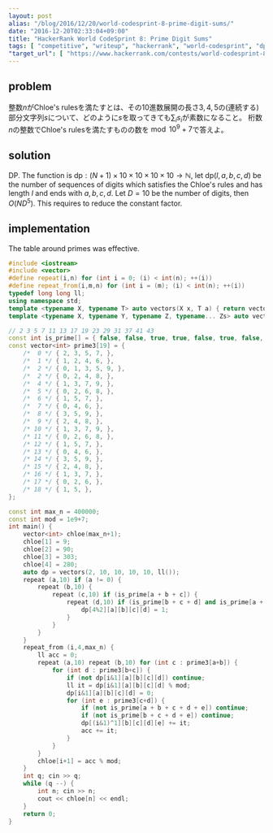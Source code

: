 ```yaml
---
layout: post
alias: "/blog/2016/12/20/world-codesprint-8-prime-digit-sums/"
date: "2016-12-20T02:33:04+09:00"
title: "HackerRank World CodeSprint 8: Prime Digit Sums"
tags: [ "competitive", "writeup", "hackerrank", "world-codesprint", "dp", "optimization" ]
"target_url": [ "https://www.hackerrank.com/contests/world-codesprint-8/challenges/prime-digit-sums" ]
---
```


## problem

整数$n$がChloe's rulesを満たすとは、その$10$進数展開の長さ$3,4,5$の(連続する)部分文字列$s$について、どのように$s$を取ってきても$\sum_i s_i$が素数になること。
桁数$n$の整数でChloe's rulesを満たすものの数を$\bmod 10^9+7$で答えよ。

## solution

DP. The function is $\mathrm{dp}: (N+1) \times 10 \times 10 \times 10 \times 10 \to \mathbb{N}$, let $\mathrm{dp}(l, a, b, c, d)$ be the number of sequences of digits which satisfies the Chloe's rules and has length $l$ and ends with $a, b, c, d$. Let $D = 10$ be the number of digits, then $O(ND^5)$. This requires to reduce the constant factor.

## implementation

The table around primes was effective.

``` c++
#include <iostream>
#include <vector>
#define repeat(i,n) for (int i = 0; (i) < int(n); ++(i))
#define repeat_from(i,m,n) for (int i = (m); (i) < int(n); ++(i))
typedef long long ll;
using namespace std;
template <typename X, typename T> auto vectors(X x, T a) { return vector<T>(x, a); }
template <typename X, typename Y, typename Z, typename... Zs> auto vectors(X x, Y y, Z z, Zs... zs) { auto cont = vectors(y, z, zs...); return vector<decltype(cont)>(x, cont); }

// 2 3 5 7 11 13 17 19 23 29 31 37 41 43
const int is_prime[] = { false, false, true, true, false, true, false, true, false, false, false, true, false, true, false, false, false, true, false, true, false, false, false, true, false, false, false, false, false, true, false, true, false, false, false, false, false, true, false, false, false, true, false, true, false, false };
const vector<int> prime3[19] = {
    /*  0 */ { 2, 3, 5, 7, },
    /*  1 */ { 1, 2, 4, 6, },
    /*  2 */ { 0, 1, 3, 5, 9, },
    /*  2 */ { 0, 2, 4, 8, },
    /*  4 */ { 1, 3, 7, 9, },
    /*  5 */ { 0, 2, 6, 8, },
    /*  6 */ { 1, 5, 7, },
    /*  7 */ { 0, 4, 6, },
    /*  8 */ { 3, 5, 9, },
    /*  9 */ { 2, 4, 8, },
    /* 10 */ { 1, 3, 7, 9, },
    /* 11 */ { 0, 2, 6, 8, },
    /* 12 */ { 1, 5, 7, },
    /* 13 */ { 0, 4, 6, },
    /* 14 */ { 3, 5, 9, },
    /* 15 */ { 2, 4, 8, },
    /* 16 */ { 1, 3, 7, },
    /* 17 */ { 0, 2, 6, },
    /* 18 */ { 1, 5, },
};

const int max_n = 400000;
const int mod = 1e9+7;
int main() {
    vector<int> chloe(max_n+1);
    chloe[1] = 9;
    chloe[2] = 90;
    chloe[3] = 303;
    chloe[4] = 280;
    auto dp = vectors(2, 10, 10, 10, 10, ll());
    repeat (a,10) if (a != 0) {
        repeat (b,10) {
            repeat (c,10) if (is_prime[a + b + c]) {
                repeat (d,10) if (is_prime[b + c + d] and is_prime[a + b + c + d]) {
                    dp[4%2][a][b][c][d] = 1;
                }
            }
        }
    }
    repeat_from (i,4,max_n) {
        ll acc = 0;
        repeat (a,10) repeat (b,10) for (int c : prime3[a+b]) {
            for (int d : prime3[b+c]) {
                if (not dp[i&1][a][b][c][d]) continue;
                ll it = dp[i&1][a][b][c][d] % mod;
                dp[i&1][a][b][c][d] = 0;
                for (int e : prime3[c+d]) {
                    if (not is_prime[a + b + c + d + e]) continue;
                    if (not is_prime[b + c + d + e]) continue;
                    dp[(i&1)^1][b][c][d][e] += it;
                    acc += it;
                }
            }
        }
        chloe[i+1] = acc % mod;
    }
    int q; cin >> q;
    while (q --) {
        int n; cin >> n;
        cout << chloe[n] << endl;
    }
    return 0;
}
```
